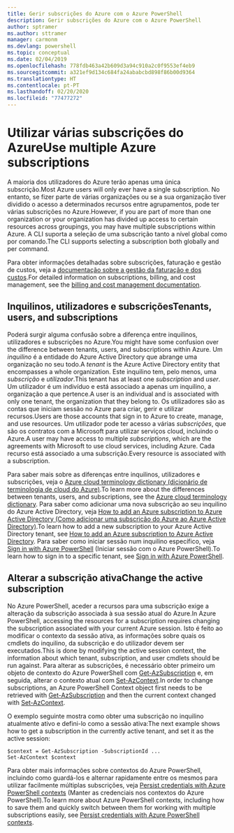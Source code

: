 ```yaml
---
title: Gerir subscrições do Azure com o Azure PowerShell
description: Gerir subscrições do Azure com o Azure PowerShell
author: sptramer
ms.author: sttramer
manager: carmonm
ms.devlang: powershell
ms.topic: conceptual
ms.date: 02/04/2019
ms.openlocfilehash: 778fdb463a42b609d3a94c910a2c0f9553ef4eb9
ms.sourcegitcommit: a321ef9d134c684fa24ababcbd898f86b00d9364
ms.translationtype: HT
ms.contentlocale: pt-PT
ms.lasthandoff: 02/20/2020
ms.locfileid: "77477272"
---
```

# <a name="use-multiple-azure-subscriptions"></a><span data-ttu-id="41be5-103">Utilizar várias subscrições do Azure</span><span class="sxs-lookup"><span data-stu-id="41be5-103">Use multiple Azure subscriptions</span></span>

<span data-ttu-id="41be5-104">A maioria dos utilizadores do Azure terão apenas uma única subscrição.</span><span class="sxs-lookup"><span data-stu-id="41be5-104">Most Azure users will only ever have a single subscription.</span></span> <span data-ttu-id="41be5-105">No entanto, se fizer parte de várias organizações ou se a sua organização tiver dividido o acesso a determinados recursos entre agrupamentos, pode ter várias subscrições no Azure.</span><span class="sxs-lookup"><span data-stu-id="41be5-105">However, if you are part of more than one organization or your organization has divided up access to certain resources across groupings, you may have multiple subscriptions within Azure.</span></span> <span data-ttu-id="41be5-106">A CLI suporta a seleção de uma subscrição tanto a nível global como por comando.</span><span class="sxs-lookup"><span data-stu-id="41be5-106">The CLI supports selecting a subscription both globally and per command.</span></span>

<span data-ttu-id="41be5-107">Para obter informações detalhadas sobre subscrições, faturação e gestão de custos, veja a [documentação sobre a gestão da faturação e dos custos](/azure/billing/).</span><span class="sxs-lookup"><span data-stu-id="41be5-107">For detailed information on subscriptions, billing, and cost management, see the [billing and cost management documentation](/azure/billing/).</span></span>

## <a name="tenants-users-and-subscriptions"></a><span data-ttu-id="41be5-108">Inquilinos, utilizadores e subscrições</span><span class="sxs-lookup"><span data-stu-id="41be5-108">Tenants, users, and subscriptions</span></span>

<span data-ttu-id="41be5-109">Poderá surgir alguma confusão sobre a diferença entre inquilinos, utilizadores e subscrições no Azure.</span><span class="sxs-lookup"><span data-stu-id="41be5-109">You might have some confusion over the difference between tenants, users, and subscriptions within Azure.</span></span> <span data-ttu-id="41be5-110">Um _inquilino_ é a entidade do Azure Active Directory que abrange uma organização no seu todo.</span><span class="sxs-lookup"><span data-stu-id="41be5-110">A _tenant_ is the Azure Active Directory entity that encompasses a whole organization.</span></span> <span data-ttu-id="41be5-111">Este inquilino tem, pelo menos, uma _subscrição_ e _utilizador_.</span><span class="sxs-lookup"><span data-stu-id="41be5-111">This tenant has at least one _subscription_ and _user_.</span></span> <span data-ttu-id="41be5-112">Um utilizador é um indivíduo e está associado a apenas um inquilino, a organização a que pertence.</span><span class="sxs-lookup"><span data-stu-id="41be5-112">A user is an individual and is associated with only one tenant, the organization that they belong to.</span></span> <span data-ttu-id="41be5-113">Os utilizadores são as contas que iniciam sessão no Azure para criar, gerir e utilizar recursos.</span><span class="sxs-lookup"><span data-stu-id="41be5-113">Users are those accounts that sign in to Azure to create, manage, and use resources.</span></span>
<span data-ttu-id="41be5-114">Um utilizador pode ter acesso a várias _subscrições_, que são os contratos com a Microsoft para utilizar serviços cloud, incluindo o Azure.</span><span class="sxs-lookup"><span data-stu-id="41be5-114">A user may have access to multiple _subscriptions_, which are the agreements with Microsoft to use cloud services, including Azure.</span></span> <span data-ttu-id="41be5-115">Cada recurso está associado a uma subscrição.</span><span class="sxs-lookup"><span data-stu-id="41be5-115">Every resource is associated with a subscription.</span></span>

<span data-ttu-id="41be5-116">Para saber mais sobre as diferenças entre inquilinos, utilizadores e subscrições, veja o [Azure cloud terminology dictionary (dicionário de terminologia de cloud do Azure)](/azure/azure-glossary-cloud-terminology).</span><span class="sxs-lookup"><span data-stu-id="41be5-116">To learn more about the differences between tenants, users, and subscriptions, see the [Azure cloud terminology dictionary](/azure/azure-glossary-cloud-terminology).</span></span>  <span data-ttu-id="41be5-117">Para saber como adicionar uma nova subscrição ao seu inquilino do Azure Active Directory, veja [How to add an Azure subscription to Azure Active Directory (Como adicionar uma subscrição do Azure ao Azure Active Directory)](/azure/active-directory/active-directory-how-subscriptions-associated-directory).</span><span class="sxs-lookup"><span data-stu-id="41be5-117">To learn how to add a new subscription to your Azure Active Directory tenant, see [How to add an Azure subscription to Azure Active Directory](/azure/active-directory/active-directory-how-subscriptions-associated-directory).</span></span>
<span data-ttu-id="41be5-118">Para saber como iniciar sessão num inquilino específico, veja [Sign in with Azure PowerShell](/powershell/azure/authenticate-azureps) (Iniciar sessão com o Azure PowerShell).</span><span class="sxs-lookup"><span data-stu-id="41be5-118">To learn how to sign in to a specific tenant, see [Sign in with Azure PowerShell](/powershell/azure/authenticate-azureps).</span></span>

## <a name="change-the-active-subscription"></a><span data-ttu-id="41be5-119">Alterar a subscrição ativa</span><span class="sxs-lookup"><span data-stu-id="41be5-119">Change the active subscription</span></span>

<span data-ttu-id="41be5-120">No Azure PowerShell, aceder a recursos para uma subscrição exige a alteração da subscrição associada à sua sessão atual do Azure.</span><span class="sxs-lookup"><span data-stu-id="41be5-120">In Azure PowerShell, accessing the resources for a subscription requires changing the subscription associated with your current Azure session.</span></span>
<span data-ttu-id="41be5-121">Isto é feito ao modificar o contexto da sessão ativa, as informações sobre quais os cmdlets do inquilino, da subscrição e do utilizador devem ser executados.</span><span class="sxs-lookup"><span data-stu-id="41be5-121">This is done by modifying the active session context, the information about which tenant, subscription, and user cmdlets should be run against.</span></span>
<span data-ttu-id="41be5-122">Para alterar as subscrições, é necessário obter primeiro um objeto de contexto do Azure PowerShell com [Get-AzSubscription](/powershell/module/az.accounts/get-azsubscription) e, em seguida, alterar o contexto atual com [Set-AzContext](/powershell/module/az.accounts/set-azcontext).</span><span class="sxs-lookup"><span data-stu-id="41be5-122">In order to change subscriptions, an Azure PowerShell Context object first needs to be retrieved with [Get-AzSubscription](/powershell/module/az.accounts/get-azsubscription) and then the current context changed with [Set-AzContext](/powershell/module/az.accounts/set-azcontext).</span></span>

<span data-ttu-id="41be5-123">O exemplo seguinte mostra como obter uma subscrição no inquilino atualmente ativo e defini-lo como a sessão ativa:</span><span class="sxs-lookup"><span data-stu-id="41be5-123">The next example shows how to get a subscription in the currently active tenant, and set it as the active session:</span></span>

```powershell-interactive
$context = Get-AzSubscription -SubscriptionId ...
Set-AzContext $context
```

<span data-ttu-id="41be5-124">Para obter mais informações sobre contextos do Azure PowerShell, incluindo como guardá-los e alternar rapidamente entre os mesmos para utilizar facilmente múltiplas subscrições, veja [Persist credentials with Azure PowerShell contexts](context-persistence.md) (Manter as credenciais nos contextos do Azure PowerShell).</span><span class="sxs-lookup"><span data-stu-id="41be5-124">To learn more about Azure PowerShell contexts, including how to save them and quickly switch between them for working with multiple subscriptions easily, see [Persist credentials with Azure PowerShell contexts](context-persistence.md).</span></span>
